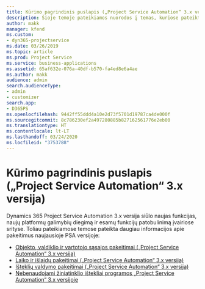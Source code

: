 ```yaml
---
title: Kūrimo pagrindinis puslapis („Project Service Automation“ 3.x versija)
description: Šioje temoje pateikiamos nuorodos į temas, kuriose pateikta kūrimo informacija, skirta Dynamics 365 Project Service Automation (PSA) 3.x versijai.
author: makk
manager: kfend
ms.custom:
- dyn365-projectservice
ms.date: 03/26/2019
ms.topic: article
ms.prod: Project Service
ms.service: business-applications
ms.assetid: 65af632e-076a-40df-b570-fa4ed8e6a4ae
ms.author: makk
audience: admin
search.audienceType:
- admin
- customizer
search.app:
- D365PS
ms.openlocfilehash: 9442ff55ddd4a10e2d73f5701d19787ca4de000f
ms.sourcegitcommit: 8c786230ef2a497280885b827162561776e2eb00
ms.translationtype: HT
ms.contentlocale: lt-LT
ms.lasthandoff: 03/24/2020
ms.locfileid: "3753788"
---
```

# <a name="development-home-page-project-service-automation-3x"></a>Kūrimo pagrindinis puslapis („Project Service Automation“ 3.x versija)

Dynamics 365 Project Service Automation 3.x versija siūlo naujas funkcijas, naujų platformų galimybių diegimą ir esamų funkcijų patobulinimą įvairiose srityse. Toliau pateikiamose temose pateikta daugiau informacijos apie pakeitimus naujausioje PSA versijoje:

- [Objekto, valdiklio ir vartotojo sąsajos pakeitimai („Project Service Automation“ 3.x versija)](../developer-guides/entity-changes-v3.x.md)
- [Laiko ir išlaidų pakeitimai („Project Service Automation“ 3.x versija)](../developer-guides/time-expense-changes-v3.x.md)
- [Išteklių valdymo pakeitimai („Project Service Automation“ 3.x versija)](../developer-guides/resource-management-changes-v3.x.md)
- [Nebenaudojami žiniatinklio ištekliai programos „Project Service Automation“ 3.x versijoje](../developer-guides/web-resources-deprecated-v3.x.md)
